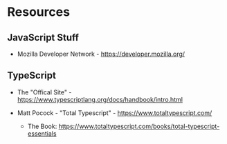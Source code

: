 # Resources


## JavaScript Stuff

- Mozilla Developer Network - https://developer.mozilla.org/

## TypeScript
- The "Offical Site" - https://www.typescriptlang.org/docs/handbook/intro.html

- Matt Pocock - "Total Typescript" - https://www.totaltypescript.com/
    - The Book: https://www.totaltypescript.com/books/total-typescript-essentials